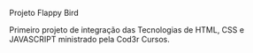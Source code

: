 Projeto Flappy Bird

Primeiro projeto de integração das Tecnologias de HTML, CSS e JAVASCRIPT ministrado pela Cod3r Cursos.


